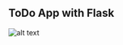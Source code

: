 ## ToDo App with Flask
![alt text](https://github.com/Kiipz/Todo_List_Flask/blob/main/screen.jpg?raw=true)